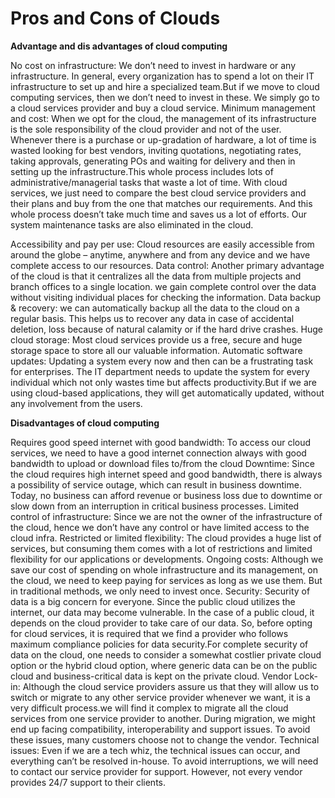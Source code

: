 # Pros and Cons of Clouds
 
**Advantage and dis advantages of cloud computing**

No cost on infrastructure: We don’t need to invest in hardware or any infrastructure. In general, every organization has to spend a lot on their IT infrastructure to set up and hire a specialized team.But if we  move to cloud computing services, then we don’t need to invest in these. We simply go to a cloud services provider and buy a cloud service.
Minimum management and cost: When we opt for the cloud, the management of its infrastructure is the sole responsibility of the cloud provider and not of the user.
Whenever there is a purchase or up-gradation of hardware, a lot of time is wasted looking for best vendors, inviting quotations, negotiating rates, taking approvals, generating POs and waiting for delivery and then in setting up the infrastructure.This whole process includes lots of administrative/managerial tasks that waste a lot of time.
With cloud services, we just need to compare the best cloud service providers and their plans and buy from the one that matches our requirements. And this whole process doesn’t take much time and saves us a lot of efforts. Our system maintenance tasks are also eliminated in the cloud.

Accessibility and pay per use: Cloud resources are easily accessible from around the globe – anytime, anywhere and from any device and we have complete access to our resources.
Data control: Another primary advantage of the cloud is that it centralizes all the data from multiple projects and branch offices to a single location. we  gain complete control over the data without visiting individual places for checking the information.
Data backup & recovery:  we can automatically backup all the data to the cloud on a regular basis. This helps us to recover any data in case of accidental deletion, loss because of natural calamity or if the hard drive crashes.
Huge cloud storage: Most cloud services provide us a free, secure and huge storage space to store all our valuable information.
Automatic software updates: Updating a system every now and then can be a frustrating task for enterprises. The IT department needs to update the system for every individual which not only wastes time but affects productivity.But if we are using cloud-based applications, they will get automatically updated, without any involvement from the users.

**Disadvantages of cloud computing**

Requires good speed internet with good bandwidth: To access our cloud services, we need to have a good internet connection always with good bandwidth to upload or download files to/from the cloud
Downtime: Since the cloud requires high internet speed and good bandwidth, there is always a possibility of service outage, which can result in business downtime. Today, no business can afford revenue or business loss due to downtime or slow down from an interruption in critical business processes.
Limited control of infrastructure: Since we are not the owner of the infrastructure of the cloud, hence we don’t have any control or have limited access to the cloud infra.
Restricted or limited flexibility: The cloud provides a huge list of services, but consuming them comes with a lot of restrictions and limited flexibility for our applications or developments. 
Ongoing costs: Although we save our cost of spending on whole infrastructure and its management, on the cloud, we need to keep paying for services as long as we use them. But in traditional methods, we only need to invest once.
Security: Security of data is a big concern for everyone. Since the public cloud utilizes the internet, our data may become vulnerable.
In the case of a public cloud,  it depends on the cloud provider to take care of our data. So, before opting for cloud services, it is required that we find a provider who follows maximum compliance policies for data security.For complete security of data on the cloud, one needs to consider a somewhat costlier private cloud option or the hybrid cloud option, where generic data can be on the public cloud and business-critical data is kept on the private cloud.
 Vendor Lock-in: Although the cloud service providers assure us  that they will allow us to switch or migrate to any other service provider whenever we want, it is a very difficult process.we will find it complex to migrate all the cloud services from one service provider to another. During migration, we might end up facing compatibility, interoperability and support issues. To avoid these issues, many customers choose not to change the vendor.
Technical issues: Even if we are a tech whiz, the technical issues can occur, and everything can’t be resolved in-house. To avoid interruptions, we will need to contact our service provider for support. However, not every vendor provides 24/7 support to their clients.